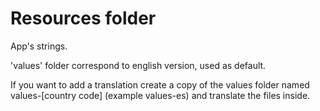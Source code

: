 # Resources folder

App's strings.

'values' folder correspond to english version, used as default.

If you want to add a translation create a copy of the values folder named values-[country code] (example values-es) and translate the files inside.
